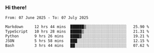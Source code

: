 ### Hi there!

<!--START_SECTION:waka-->

```txt
From: 07 June 2025 - To: 07 July 2025

Markdown     12 hrs 44 mins  ██████▒░░░░░░░░░░░░░░░░░░   25.90 %
TypeScript   10 hrs 28 mins  █████▒░░░░░░░░░░░░░░░░░░░   21.31 %
Python       9 hrs 26 mins   ████▓░░░░░░░░░░░░░░░░░░░░   19.21 %
JSON         5 hrs 58 mins   ███░░░░░░░░░░░░░░░░░░░░░░   12.15 %
Bash         3 hrs 44 mins   ██░░░░░░░░░░░░░░░░░░░░░░░   07.62 %
```

<!--END_SECTION:waka-->
